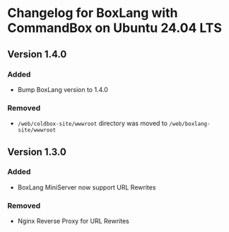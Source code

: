 # Changelog for BoxLang with CommandBox on Ubuntu 24.04 LTS

## Version 1.4.0
### Added
* Bump BoxLang version to 1.4.0
### Removed
* `/web/coldbox-site/wwwroot` directory was moved to `/web/boxlang-site/wwwroot`

## Version 1.3.0
### Added
* BoxLang MiniServer now support URL Rewrites
### Removed
* Nginx Reverse Proxy for URL Rewrites